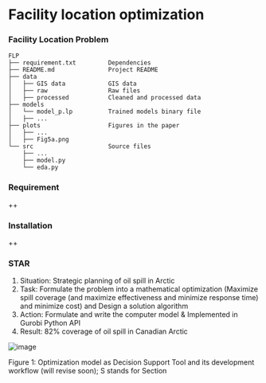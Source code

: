# Facility location optimization

### Facility Location Problem
    FLP
    ├── requirement.txt         Dependencies
    ├── README.md               Project README
    ├── data                    
    │   ├── GIS data            GIS data
    │   ├── raw                 Raw files
    │   ├── processed           Cleaned and processed data
    ├── models                  
    │   └── model_p.lp          Trained models binary file
    │   ├── ...
    ├── plots                   Figures in the paper
    │   ├── ...
    │   ├── Fig5a.png
    └── src                     Source files
        ├── ...
        ├── model.py
        └── eda.py

    

### Requirement
++

### Installation
++

### STAR
1. Situation: Strategic planning of oil spill in Arctic
2. Task: Formulate the problem into a mathematical optimization (Maximize spill coverage (and maximize effectiveness and minimize response time) and minimize cost) and Design a solution algorithm
3. Action: Formulate and write the computer model  & Implemented in Gurobi Python API
4. Result: 82% coverage of oil spill in Canadian Arctic

![image](https://github.com/tanmoyie/MIP-Python-Lamoscad/assets/19787712/42ad9c38-8b20-4777-b25e-f1395352efe5)

Figure 1: Optimization model as Decision Support Tool and its development workflow (will revise soon); S stands for Section
